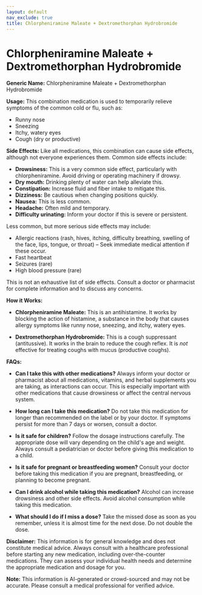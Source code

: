 ```yaml
---
layout: default
nav_exclude: true
title: Chlorpheniramine Maleate + Dextromethorphan Hydrobromide
---
```


# Chlorpheniramine Maleate + Dextromethorphan Hydrobromide

**Generic Name:** Chlorpheniramine Maleate + Dextromethorphan Hydrobromide

**Usage:** This combination medication is used to temporarily relieve symptoms of the common cold or flu, such as:

* Runny nose
* Sneezing
* Itchy, watery eyes
* Cough (dry or productive)


**Side Effects:**  Like all medications, this combination can cause side effects, although not everyone experiences them. Common side effects include:

* **Drowsiness:** This is a very common side effect, particularly with chlorpheniramine.  Avoid driving or operating machinery if drowsy.
* **Dry mouth:**  Drinking plenty of water can help alleviate this.
* **Constipation:** Increase fluid and fiber intake to mitigate this.
* **Dizziness:** Be cautious when changing positions quickly.
* **Nausea:** This is less common.
* **Headache:**  Often mild and temporary.
* **Difficulty urinating:**  Inform your doctor if this is severe or persistent.

Less common, but more serious side effects may include:

* Allergic reactions (rash, hives, itching, difficulty breathing, swelling of the face, lips, tongue, or throat) – Seek immediate medical attention if these occur.
* Fast heartbeat
* Seizures (rare)
* High blood pressure (rare)

This is not an exhaustive list of side effects. Consult a doctor or pharmacist for complete information and to discuss any concerns.


**How it Works:**

* **Chlorpheniramine Maleate:** This is an antihistamine. It works by blocking the action of histamine, a substance in the body that causes allergy symptoms like runny nose, sneezing, and itchy, watery eyes.

* **Dextromethorphan Hydrobromide:** This is a cough suppressant (antitussive). It works in the brain to reduce the cough reflex.  It is *not* effective for treating coughs with mucus (productive coughs).


**FAQs:**

* **Can I take this with other medications?**  Always inform your doctor or pharmacist about all medications, vitamins, and herbal supplements you are taking, as interactions can occur.  This is especially important with other medications that cause drowsiness or affect the central nervous system.

* **How long can I take this medication?**  Do not take this medication for longer than recommended on the label or by your doctor.  If symptoms persist for more than 7 days or worsen, consult a doctor.

* **Is it safe for children?**  Follow the dosage instructions carefully.  The appropriate dose will vary depending on the child's age and weight.  Always consult a pediatrician or doctor before giving this medication to a child.

* **Is it safe for pregnant or breastfeeding women?**  Consult your doctor before taking this medication if you are pregnant, breastfeeding, or planning to become pregnant.

* **Can I drink alcohol while taking this medication?**  Alcohol can increase drowsiness and other side effects. Avoid alcohol consumption while taking this medication.

* **What should I do if I miss a dose?**  Take the missed dose as soon as you remember, unless it is almost time for the next dose.  Do not double the dose.


**Disclaimer:** This information is for general knowledge and does not constitute medical advice.  Always consult with a healthcare professional before starting any new medication, including over-the-counter medications.  They can assess your individual health needs and determine the appropriate medication and dosage for you.


**Note:** This information is AI-generated or crowd-sourced and may not be accurate. Please consult a medical professional for verified advice.